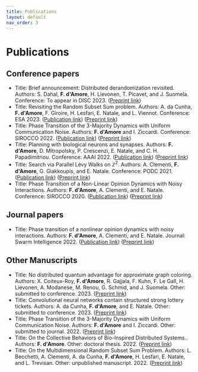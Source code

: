 ```yaml
---
title: Publications
layout: default
nav_order: 3
---
```


# Publications

## Conference papers



- Title: Brief announcement: Distributed derandomization revisited.
Authors: S. Dahal, **F. d'Amore**, H. Lievonen, T. Picavet, and J. Suomela.
Conference: To appear in DISC 2023.
([Preprint link](https://arxiv.org/abs/2305.07351))
- Title: Revisiting the Random Subset Sum problem.
Authors: A. da Cunha, **F. d'Amore**, F. Giroire, H. Lesfari, E. Natale, and L. Viennot.
Conference: ESA 2023.
([Publication link](https://drops.dagstuhl.de/opus/volltexte/2023/18690/))
([Preprint link](https://arxiv.org/abs/2204.13929))
- Title: Phase Transition of the 3-Majority Dynamics with Uniform Communication Noise.
Authors: **F. d'Amore** and I. Ziccardi.
Conference: SIROCCO 2022.
([Publication link](https://link.springer.com/chapter/10.1007/978-3-031-09993-9_6))
([Preprint link](https://arxiv.org/abs/2112.03543))
- Title: Planning with biological neurons and synapses.
Authors: **F. d'Amore**, D. Mitropolsky, P. Crescenzi, E. Natale, and C. H. Papadimitriou.
Conference: AAAI 2022.
([Publication link](https://ojs.aaai.org/index.php/AAAI/article/view/19875))
([Preprint link](https://arxiv.org/abs/2112.08186))
- Title: Search via Parallel Lévy Walks on $\mathbb{Z}^2$.
Authors: A. Clementi, **F. d'Amore**, G. Giakkoupis, and E. Natale.
Conference: PODC 2021.
([Publication link](https://dl.acm.org/doi/10.1145/3465084.3467921))
([Preprint link](https://arxiv.org/abs/2004.01562))
- Title: Phase Transition of a Non-Linear Opinion Dynamics with Noisy Interactions.
Authors: **F. d'Amore**, A. Clementi, and E. Natale.
Conference: SIROCCO 2020.
([Publication link](https://link.springer.com/chapter/10.1007/978-3-030-54921-3_15))
([Preprint link](https://arxiv.org/abs/2005.07423))



## Journal papers 



- Title: Phase transition of a nonlinear opinion dynamics with noisy interactions.
Authors: **F. d'Amore**, A. Clementi, and E. Natale.
Journal: Swarm Intelligence 2022.
([Publication link](https://link.springer.com/article/10.1007/s11721-022-00217-w))
([Preprint link](https://arxiv.org/abs/2005.07423))



## Other Manuscripts 



- Title: No distributed quantum advantage for approximate graph coloring.
Authors: X. Coiteux-Roy, **F. d'Amore**, R. Gajjala, F. Kuhn, F. Le Gall, H. Lievonen, A. Modanese, M. Renou, G. Schmid, and J. Suomela.
Other: submitted to conference. 2023.
([Preprint link](https://arxiv.org/abs/2307.09444))
- Title: Convolutional neural networks contain structured strong lottery tickets.
Authors: A. da Cunha, **F. d'Amore**, and E. Natale.
Other: submitted to conference. 2023.
([Preprint link](https://hal.science/hal-04143024))
- Title: Phase Transition of the 3-Majority Dynamics with Uniform Communication Noise.
Authors: **F. d'Amore** and I. Ziccardi.
Other: submitted to journal. 2022.
([Preprint link](https://arxiv.org/abs/2112.03543))
- Title: On the Collective Behaviors of Bio-Inspired Distributed Systems..
Authors: **F. d'Amore**.
Other: doctoral thesis. 2022.
([Preprint link](https://cnrs.hal.science/tel-03906167/))
- Title: On the Multidimensional Random Subset Sum Problem.
Authors: L. Becchetti, A. Clementi, A. da Cunha, **F. d'Amore**, H. Lesfari, E. Natale, and L. Trevisan.
Other: unpublished manuscript. 2022.
([Preprint link](https://arxiv.org/abs/2207.13944))

